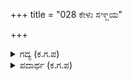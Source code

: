 +++
title = "028 ಕೇಳು ಸಞ್ಜಯ"

+++

<details><summary>ಗದ್ಯ (ಕ.ಗ.ಪ) </summary>

28. ಸಂಜಯ ಕೇಳು, ಹಿಂದಿನ ಜನ್ಮದಲ್ಲಿ ಸಂಪಾದಿಸಿದ ಪುಣ್ಯವೆಂಬ ಬತ್ತದ ಗದ್ದೆಗಳು ಒಣಗಿ ಹೋದರೆ, ಭಾರಿಯಾದ ತೋಳಿನ ನಿವಾಸಿಯಾಗಿದ್ದ ಜಯಲಕ್ಷ್ಮಿಯು, ತೋಳಿನ ಮಾಂಸಖಂಡಗಳಿಂದ ಜಾರಿಹೋದರೆ, ಪ್ರತಿಕೂಲ ವಿಧಿಯು ಹಣೆಯಬರಹದ ಅಕ್ಷರಗಳನ್ನು ಬದಲಾಯಿಸಿ ಬರೆದರೆ ಹೇಳಿ ಫಲವೇನು - ಎನ್ನುತ್ತಾ ದುರ್ಯೋಧನ ಕಣ್ಣೀರು ತುಂಬಿಕೊಂಡ.
</details>

<details><summary>ಪದಾರ್ಥ (ಕ.ಗ.ಪ) </summary>

ಸುಕೃತ-ಪುಣ್ಯ, ಒಳ್ಳೆಯಕೆಲಸಗಳು, ಶಾಳಿವನ-ಬತ್ತದ ಗದ್ದೆ, ತೋಳುಗುತ್ತು- ತೋಳನ್ನೇ ಮನೆಯಾಗಿಸಿಕೊಂಡಿರುವ (ಗುತ್ತು- ತಾವು, ಮನೆ) ಜಂಗಳ-ಮಾಂಸಖಂಡ, ಜಂಘಾಖಂಡ, ಪ್ರತಿಕೂಲ-ಅನುಕೂಲವಲ್ಲದ, ಪಲ್ಲಟಿಸು-ಬದಲಾಯಿಸು, ಕಂಬನಿ-ಕಣ್ಣ ನೀರು
</details>

